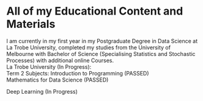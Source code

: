 # All of my Educational Content and Materials
I am currently in my first year in my Postgraduate Degree in Data Science at La Trobe University, completed my studies from the University of Melbourne with Bachelor of Science (Specialising Statistics and Stochastic Processes) with additional online Courses. <br/>
La Trobe University (In Progress): <br/>
Term 2 Subjects:
Introduction to Programming (PASSED) <br />
Mathematics for Data Science (PASSED) <br/>

Deep Learning (In Progress)

